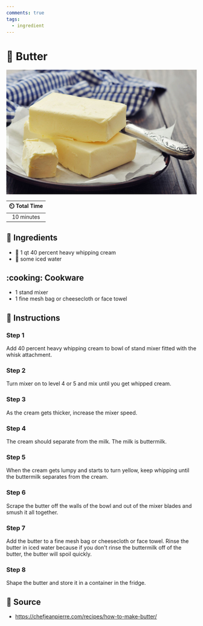 ```yaml
---
comments: true
tags:
  - ingredient
---
```

# :butter: Butter

![Butter](../assets/images/butter.jpg)

| :timer_clock: Total Time |
|:-----------------------: |
| 10 minutes |

## :salt: Ingredients

- :icecream: 1 qt 40 percent heavy whipping cream
- :ice_cube: some iced water

## :cooking: Cookware

- 1 stand mixer
- 1 fine mesh bag or cheesecloth or face towel

## :pencil: Instructions

### Step 1

Add 40 percent heavy whipping cream to bowl of stand mixer fitted with the whisk attachment.

### Step 2

Turn mixer on to level 4 or 5 and mix until you get whipped cream.

### Step 3

As the cream gets thicker, increase the mixer speed.

### Step 4

The cream should separate from the milk. The milk is buttermilk.

### Step 5

When the cream gets lumpy and starts to turn yellow, keep whipping until the buttermilk separates from the cream.

### Step 6

Scrape the butter off the walls of the bowl and out of the mixer blades and smush it all together.

### Step 7

Add the butter to a fine mesh bag or cheesecloth or face towel. Rinse the butter in iced water because if you don't
rinse the buttermilk off of the butter, the butter will spoil quickly.

### Step 8

Shape the butter and store it in a container in the fridge.

## :link: Source

- <https://chefjeanpierre.com/recipes/how-to-make-butter/>
